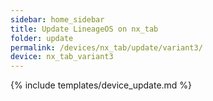 ```yaml
---
sidebar: home_sidebar
title: Update LineageOS on nx_tab
folder: update
permalink: /devices/nx_tab/update/variant3/
device: nx_tab_variant3
---
```

{% include templates/device_update.md %}
